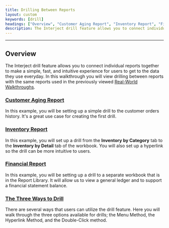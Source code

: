 ```yaml
---
title: Drilling Between Reports
layout: custom
keywords: [drill]
headings: ["Overview", "Customer Aging Report", "Inventory Report", "Financial Report", "The Three Ways to Drill"]
description: The Interject drill feature allows you to connect individual reports together to make a simple, fast, and intuitive experience for users to get to the data they use everyday. In this walkthrough you will view drilling between reports with the same reports used in the previously viewed Real-World Walkthroughs.
---
```

* * *

## Overview

The Interject drill feature allows you to connect individual reports together to make a simple, fast, and intuitive experience for users to get to the data they use everyday. In this walkthrough you will view drilling between reports with the same reports used in the previously viewed [Real-World Walkthroughs](/wAbout/Real-World-Walkthroughs.html).

### [Customer Aging Report](/wGetStarted/L-Drill-CustomerAging.html)

In this example, you will be setting up a simple drill to the customer orders history. It's a great use case for creating the first drill.

### [Inventory Report](/wGetStarted/L-Drill-InventoryReport.html)

In this example, you will set up a drill from the **Inventory by Category** tab to the **Inventory by Detail** tab of the workbook. You will also set up a hyperlink so the drill can be more intuitive to users.

### [Financial Report](/wGetStarted/L-Drill-FinancialReport.html)

In this example, you will be setting up a drill to a separate workbook that is in the Report Library. It will allow us to view a general ledger and to support a financial statement balance.

### [The Three Ways to Drill](/wGetStarted/L-Drill-TheThreeWays.html)

There are several ways that users can utilize the drill feature. Here you will walk through the three options available for drills; the Menu Method, the Hyperlink Method, and the Double-Click method.

